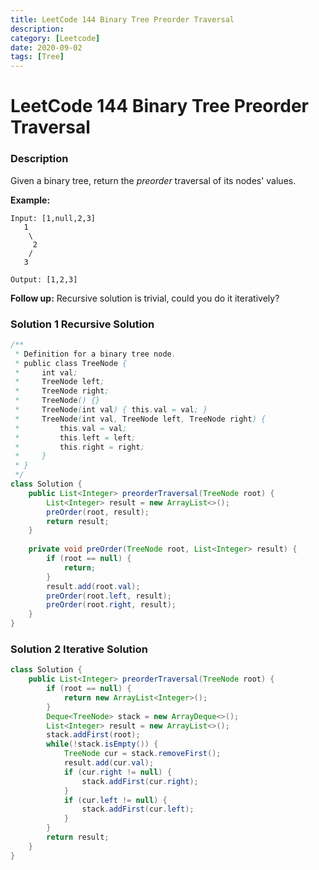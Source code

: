 ```yaml
---
title: LeetCode 144 Binary Tree Preorder Traversal
description: 
category: [Leetcode]
date: 2020-09-02
tags: [Tree]
---
```

# LeetCode 144 Binary Tree Preorder Traversal

### Description

 Given a binary tree, return the *preorder* traversal of its nodes' values.

**Example:**

```
Input: [1,null,2,3]
   1
    \
     2
    /
   3

Output: [1,2,3]
```

**Follow up:** Recursive solution is trivial, could you do it iteratively?

### Solution 1 Recursive Solution

```java
/**
 * Definition for a binary tree node.
 * public class TreeNode {
 *     int val;
 *     TreeNode left;
 *     TreeNode right;
 *     TreeNode() {}
 *     TreeNode(int val) { this.val = val; }
 *     TreeNode(int val, TreeNode left, TreeNode right) {
 *         this.val = val;
 *         this.left = left;
 *         this.right = right;
 *     }
 * }
 */
class Solution {
    public List<Integer> preorderTraversal(TreeNode root) {
        List<Integer> result = new ArrayList<>();
        preOrder(root, result);
        return result;
    }
    
    private void preOrder(TreeNode root, List<Integer> result) {
        if (root == null) {
            return;
        }
        result.add(root.val);
        preOrder(root.left, result);
        preOrder(root.right, result);
    }
}
```

### Solution 2 Iterative Solution

```java
class Solution {
    public List<Integer> preorderTraversal(TreeNode root) {
        if (root == null) {
            return new ArrayList<Integer>();
        }
        Deque<TreeNode> stack = new ArrayDeque<>();
        List<Integer> result = new ArrayList<>();
        stack.addFirst(root);
        while(!stack.isEmpty()) {
            TreeNode cur = stack.removeFirst(); 
            result.add(cur.val);
            if (cur.right != null) {
                stack.addFirst(cur.right);
            }
            if (cur.left != null) {
                stack.addFirst(cur.left);
            }
        }
        return result;
    }   
} 
```
